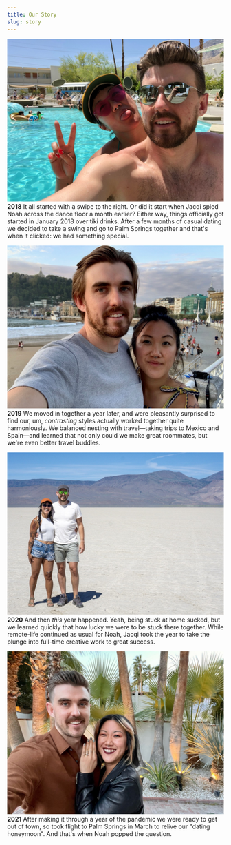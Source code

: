 ```yaml
---
title: Our Story
slug: story
---
```


![Jacqi and Noah](../images/2018.jpeg)
**2018** It all started with a swipe to the right. Or did it start when Jacqi spied Noah across the dance floor a month earlier? Either way, things officially got started in January 2018 over tiki drinks. After a few months of casual dating we decided to take a swing and go to Palm Springs together and that's when it clicked: we had something special.

![Jacqi and Noah](../images/spain.jpeg)
**2019** We moved in together a year later, and were pleasantly surprised to find our, um, _contrasting_ styles actually worked together quite harmoniously. We balanced nesting with travel—taking trips to Mexico and Spain—and learned that not only could we make great roommates, but we're even better travel buddies.

![Jacqi and Noah](../images/2020.jpeg)
**2020** And then _this_ year happened. Yeah, being stuck at home sucked, but we learned quickly that how lucky we were to be stuck there together. While remote-life continued as usual for Noah, Jacqi took the year to take the plunge into full-time creative work to great success.

![Jacqi and Noah](../images/2021.jpeg)
**2021** After making it through a year of the pandemic we were ready to get out of town, so took flight to Palm Springs in March to relive our "dating honeymoon". And that's when Noah popped the question.
